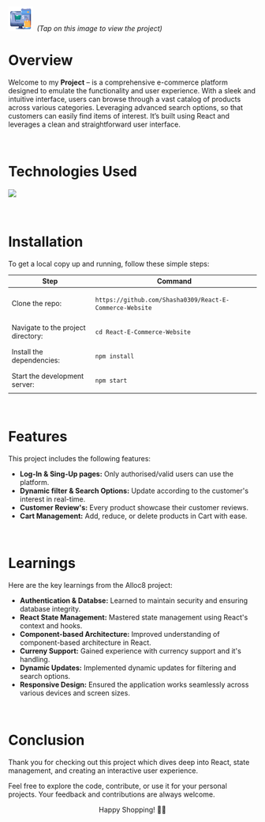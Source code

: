 [<img src="./public/pic/e-commerce_9516939.png" width="50px" alt="github-icon">](https://shasha0309.github.io/React-E-Commerce-Website/)<em>&nbsp; (Tap on this image to view the project)</em></span>     

# Overview

Welcome to my **Project** – is a comprehensive e-commerce platform designed to emulate the functionality and user experience. With a sleek and intuitive interface, users can browse through a vast catalog of products across various categories. Leveraging advanced search options, so that customers can easily find items of interest. It’s built using React and leverages a clean and straightforward user interface.

<br>

# Technologies Used

<p>
  <a href="https://skillicons.dev">
    <img src="https://skillicons.dev/icons?i=html,css,tailwind,js,react,nodejs,redux,bootstrap,git,github,vscode" />
  </a>
</p>

<br>

# Installation
To get a local copy up and running, follow these simple steps:

<table>
  <thead>
    <tr>
      <th>Step</th>
      <th>Command</th>
    </tr>
  </thead>
  <tbody>
    <tr>
      <td>Clone the repo:</td>
      <td><pre><code>https://github.com/Shasha0309/React-E-Commerce-Website</code></pre></td>
    </tr>
    <tr>
      <td>Navigate to the project directory:</td>
      <td><pre><code>cd React-E-Commerce-Website</code></pre></td>
    </tr>
    <tr>
      <td>Install the dependencies:</td>
      <td><pre><code>npm install</code></pre></td>
    </tr>
    <tr>
      <td>Start the development server:</td>
      <td><pre><code>npm start</code></pre></td>
    </tr>
  </tbody>
</table>

<br>

# Features

This project includes the following features:
<ul>
    <li><strong>Log-In & Sing-Up pages:</strong> Only authorised/valid users can use the platform.</li>
    <li><strong>Dynamic filter & Search Options:</strong> Update according to the customer's interest in real-time.</li>
    <li><strong>Customer Review's:</strong> Every product showcase their customer reviews.</li>
    <li><strong>Cart Management:</strong> Add, reduce, or delete products in Cart with ease.</li>
</ul>

<br>
      

# Learnings

Here are the key learnings from the Alloc8 project:
<ul>
    <li><strong>Authentication & Databse:</strong> Learned to maintain security and ensuring database integrity.</li>
    <li><strong>React State Management:</strong> Mastered state management using React's context and hooks.</li>
    <li><strong>Component-based Architecture:</strong> Improved understanding of component-based architecture in React.</li>
    <li><strong>Curreny Support:</strong> Gained experience with currency support and it's handling.</li>
    <li><strong>Dynamic Updates:</strong> Implemented dynamic updates for filtering and search options.</li>
    <li><strong>Responsive Design:</strong> Ensured the application works seamlessly across various devices and screen sizes.</li>
</ul>

<br>

# Conclusion

Thank you for checking out this project which dives deep into React, state management, and creating an interactive user experience. 

Feel free to explore the code, contribute, or use it for your personal projects. Your feedback and contributions are always welcome.

<p align="center">
  Happy Shopping! 💸🛒
</p>
